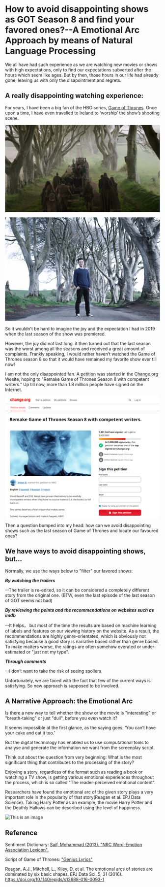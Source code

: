 # How to avoid disappointing shows as GOT Season 8 and find your favored ones?--A Emotional Arc Approach by means of Natural Language Processing 

We all have had such experience as we are watching new movies or shows with high expectations, only to find our expectations subverted after the hours which seem like ages. But by then, those hours in our life had already gone, leaving us with only the disapointment and regrets. 

## A really disappointing watching experience:

For years, I have been a big fan of the HBO series, [Game of Thrones](https://en.wikipedia.org/wiki/Game_of_Thrones). Once upon a time, I have even travelled to Ireland to ‘worship’ the show’s shooting scene.

![This is an image](https://github.com/ZeyuCao/Sentiment_Analysis_on_GOT/blob/main/README_Photos/1.png)


![This is an image](https://github.com/ZeyuCao/Sentiment_Analysis_on_GOT/blob/main/README_Photos/2.jpg)

So it wouldn't be hard to imagine the joy and the expectation I had in 2019 when the last season of the show was premiered. 

However, the joy did not last long. it then turned out that the last season was the worst among all the seasons and received a great amount of complaints. Frankly speaking, I would rather haven’t watched the Game of Thrones season 8 so that it would have remained my favorite show ever till now!

I am not the only disappointed fan. A [petition](https://www.change.org/p/hbo-remake-game-of-thrones-season-8-with-competent-writers) was started in the [Change.org](https://www.change.org/p/hbo-remake-game-of-thrones-season-8-with-competent-writers) Wesite, hoping to "Remake Game of Thrones Season 8 with competent writers." Up till now, more than 1.8 million people have signed on the Internet.

![This is an image](https://github.com/ZeyuCao/Sentiment_Analysis_on_GOT/blob/main/README_Photos/Petition.png)

Then a question bumped into my head: how can we avoid disappointing shows such as the last season of Game of Thrones and locate our favoured ones? 

## We have ways to avoid disappointing shows, but...

Normally, we use the ways below to "filter" our favored shows:

***By watching the trailers***

--The trailer is re-edited, so it can be considered a completely different story from the original one. (BTW, even the last episode of the last season of GOT seems not bad)

***By reviewing the points and the recommendations on websites such as imdb***

--It helps， but most of the time the results are based on machine learning of labels and features on our viewing history on the website. As a result, the recommendations are highly genre-orientated, which is obviously not satisfying because a good story is narrative based rather than genre based. To make matters worse, the ratings are often somehow overated or under-estimated or "just not my type".  

***Through comments***

--I don’t want to take the risk of seeing spoilers. 

Unfortunately, we are faced with the fact that few of the current ways is satisfying. So new approach is supposed to be involved.

## A Narrative Approach: the Emotional Arc

Is there a new way to tell whether the show or the movie is "interesting" or "breath-taking" or just "dull", before you even watch it? 

It seems impossible at the first glance, as the saying goes: ‘You can’t have your cake and eat it too.’ 

But the digital technology has enabled us to use computational tools to analyse and generate the information we want from the screenplay script.

Think out about the question from very beginning: What is the most significant thing that contributes to the processing of the story?

Enjoying a story, regardless of the format such as reading a book or watching a TV show, is getting various emotional experiences throughout the process, which is so called "The reader-perceived emotional content".

Researchers have found the emotional arc of the given story plays a very important role in the popularity of that story(Reagan et al. EPJ Data Science). Taking Harry Potter as an example, the movie Harry Potter and the Deathly Hallows can be described using the level of happiness.  

![This is an image](https://github.com/ZeyuCao/Sentiment_Analysis_on_GOT/blob/main/README_Photos/harrypotter_emoational_arc)

## Reference
Sentiment Dictionary: [Saif, Mohammad (2013). "NRC Word-Emotion Association Lexicon".](https://saifmohammad.com/WebPages/NRC-Emotion-Lexicon.htm)

Script of Game of Thrones: ["Genius Lyrics"](https://genius.com/artists/Game-of-thrones)

Reagan, A.J., Mitchell, L., Kiley, D. et al. The emotional arcs of stories are dominated by six basic shapes. EPJ Data Sci. 5, 31 (2016). https://doi.org/10.1140/epjds/s13688-016-0093-1

